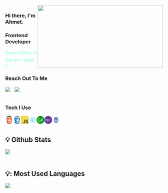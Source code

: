 <img src="https://media.giphy.com/media/vHjvW3FePtF31Qb10u/source.gif" align="right" width="400" height="200">

### Hi there, I'm Ahmet.

### Frontend Developer

<font color="#7fffd4"> Some Coffee ☕ lots of < code /> </font>    

### Reach Out To Me

[<img  width="30" src="https://unpkg.com/simple-icons@v4/icons/twitter.svg" align="left" />][twitter]
[<img  width="30" src="https://unpkg.com/simple-icons@v4/icons/linkedin.svg" align="left" />][linkedin]

<br />
<br />

### Tech I Use

<img align="left"  src="https://raw.githubusercontent.com/github/explore/80688e429a7d4ef2fca1e82350fe8e3517d3494d/topics/html/html.png" width="25" height="25" />
<img align="left" src="https://raw.githubusercontent.com/github/explore/80688e429a7d4ef2fca1e82350fe8e3517d3494d/topics/css/css.png" width="25" height="25" />
<img align="left" src="https://raw.githubusercontent.com/github/explore/80688e429a7d4ef2fca1e82350fe8e3517d3494d/topics/javascript/javascript.png" width="25" height="25" />
<img align="left" src="https://raw.githubusercontent.com/github/explore/80688e429a7d4ef2fca1e82350fe8e3517d3494d/topics/react/react.png" width="25" height="25" />
<img align="left" src="https://raw.githubusercontent.com/github/explore/80688e429a7d4ef2fca1e82350fe8e3517d3494d/topics/csharp/csharp.png" width="25" height="25" />
<img align="left" src="https://raw.githubusercontent.com/github/explore/80688e429a7d4ef2fca1e82350fe8e3517d3494d/topics/dotnet/dotnet.png" width="25" height="25" />
<img align="left" src="https://raw.githubusercontent.com/github/explore/80688e429a7d4ef2fca1e82350fe8e3517d3494d/topics/sql/sql.png" width="25" height="25" />

<br />
<br />

## <summary>💡 Github Stats</summary>
<img src="https://github-readme-stats.vercel.app/api?username=ahmetakyapi&theme=dark" >

<br />
<br />

## <summary>💡:  Most Used Languages</summary>
<img src="https://github-readme-stats.vercel.app/api/top-langs/?username=ahmetakyapi&layout=compact&theme=dark" >


[twitter]:https://twitter.com/ahmetakyapi
[linkedin]:https://www.linkedin.com/in/ahmet-akyap%C4%B1-ba9911193

